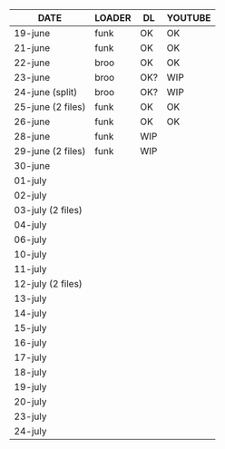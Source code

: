 | DATE | LOADER | DL | YOUTUBE |
| --- | --- | --- | --- |
| 19-june | funk | OK | OK |
| 21-june | funk | OK | OK |
| 22-june | broo | OK | OK |
| 23-june | broo | OK? | WIP |
| 24-june (split) | broo | OK? | WIP |
| 25-june (2 files) | funk | OK | OK |
| 26-june | funk | OK | OK |
| 28-june | funk | WIP |
| 29-june (2 files) | funk | WIP | |
| 30-june | | | |
| 01-july | | | |
| 02-july | | | |
| 03-july (2 files) | | | |
| 04-july | | | |
| 06-july | | | |
| 10-july | | | |
| 11-july | | | |
| 12-july (2 files) | | | |
| 13-july | | | |
| 14-july | | | |
| 15-july | | | |
| 16-july | | | |
| 17-july | | | |
| 18-july | | | |
| 19-july | | | |
| 20-july | | | |
| 23-july | | | |
| 24-july | | | |
